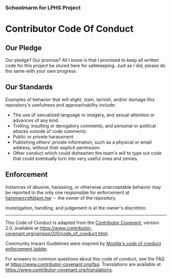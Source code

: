 ### Schoolmarm for LPHS Project
# Contributor Code Of Conduct

## Our Pledge

Our pledge? Our promise? All I know is that I promised to keep all written
code for this project be stored here for safekeeping. Just as I did, 
please do the same with your own progress.

## Our Standards

Examples of behavior that will slight, stain, tarnish, and/or damage
this repository's usefulness and approachability include:

* The use of sexualized language or imagery, and sexual attention or
  advances of any kind
* Trolling, insulting or derogatory comments, and personal or political attacks
  outside of code comments
* Public or private harassment
* Publishing others' private information, such as a physical or email
  address, without their explicit permission
* Other conduct which could dishearten the team's will to type out code that
  could eventually turn into very useful ones and zeroes.

## Enforcement

Instances of abusive, harassing, or otherwise unacceptable behavior may be
reported to the only one responsible for enforcement at
hammercroft@pm.me -- the owner of the repository.

Investigation, handling, and judgement is at the owner's discretion.



______________________________________________________________________
This Code of Conduct is adapted from the [Contributor Covenant][homepage],
version 2.0, available at
https://www.contributor-covenant.org/version/2/0/code_of_conduct.html.

Community Impact Guidelines were inspired by [Mozilla's code of conduct
enforcement ladder](https://github.com/mozilla/diversity).

[homepage]: https://www.contributor-covenant.org

For answers to common questions about this code of conduct, see the FAQ at
https://www.contributor-covenant.org/faq. Translations are available at
https://www.contributor-covenant.org/translations.
